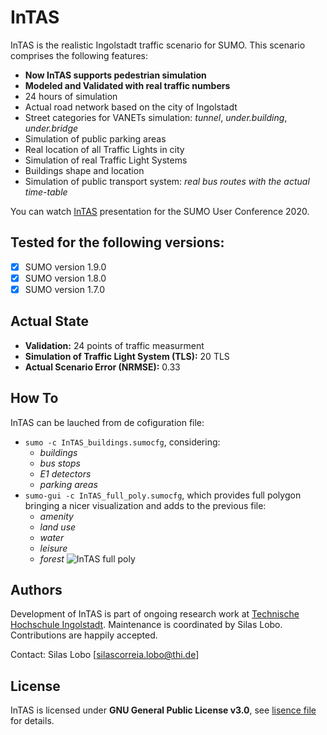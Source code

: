 # InTAS
InTAS is the realistic Ingolstadt traffic scenario for SUMO. This scenario comprises the following features:

- **Now InTAS supports pedestrian simulation**
- **Modeled and Validated with real traffic numbers**
- 24 hours of simulation
- Actual road network based on the city of Ingolstadt
- Street categories for VANETs simulation: *tunnel*, *under.building*, *under.bridge*
- Simulation of public parking areas 
- Real location of all Traffic Lights in city
- Simulation of real Traffic Light Systems
- Buildings shape and location 
- Simulation of public transport system: *real bus routes with the actual time-table*

You can watch [InTAS](https://www.youtube.com/watch?v=UgPeBxXzDHc) presentation for the SUMO User Conference 2020. 


## Tested for the following versions:
- [x] SUMO version 1.9.0
- [x] SUMO version 1.8.0
- [x] SUMO version 1.7.0

## Actual State
- **Validation:** 24 points of traffic measurment
- **Simulation of Traffic Light System (TLS):** 20 TLS
- **Actual Scenario Error (NRMSE):** 0.33

## How To 
InTAS can be lauched from de cofiguration file:
- ```sumo -c InTAS_buildings.sumocfg```, considering:
  - *buildings*
  - *bus stops*
  - *E1 detectors*
  - *parking areas*
- ```sumo-gui -c InTAS_full_poly.sumocfg```, which provides full polygon bringing a nicer visualization and adds to the previous file:
  - *amenity*
  - *land use*
  - *water*
  - *leisure*
  - *forest*
![InTAS full poly](https://github.com/silaslobo/InTAS/blob/master/InTAS.png)

## Authors
Development of InTAS is part of ongoing research work at [Technische Hochschule Ingolstadt](https://www.thi.de/en/research/carissma/laboratories/car2x-laboratory). Maintenance is coordinated by Silas Lobo. Contributions are happily accepted.

Contact: Silas Lobo [silascorreia.lobo@thi.de]

## License
InTAS is licensed under **GNU General Public License v3.0**, see [lisence file](https://github.com/silaslobo/InTAS/blob/master/LICENSE) for details.
